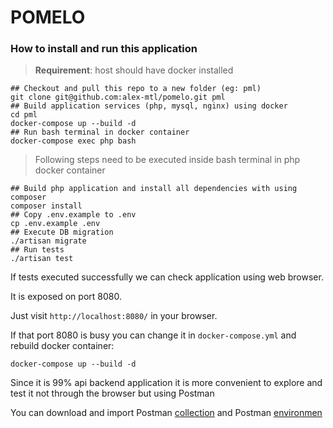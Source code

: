 # POMELO

### How to install and run this application

> **Requirement**: host should have docker installed
```
## Checkout and pull this repo to a new folder (eg: pml)
git clone git@github.com:alex-mtl/pomelo.git pml
## Build application services (php, mysql, nginx) using docker
cd pml
docker-compose up --build -d
## Run bash terminal in docker container
docker-compose exec php bash
```
> Following steps need to be executed inside  bash terminal in php docker container
```
## Build php application and install all dependencies with using composer
composer install
## Copy .env.example to .env
cp .env.example .env
## Execute DB migration
./artisan migrate
## Run tests
./artisan test
```
If tests executed successfully we can check application using web browser.

It is exposed on port 8080.

Just visit `http://localhost:8080/` in your browser.

If that port 8080 is busy you can change it in `docker-compose.yml`
and rebuild docker container:
```
docker-compose up --build -d
``` 

Since it is 99% api backend application it is more convenient
to explore and test it not through the browser but using Postman

You can download and import Postman [collection](https://github.com/alex-mtl/pomelo1/blob/master/docker/Pomelo%20Localhost.postman_environment.json)
and Postman [environmen](https://github.com/alex-mtl/pomelo1/blob/master/docker/Pomelo%20Localhost.postman_environment.json)
